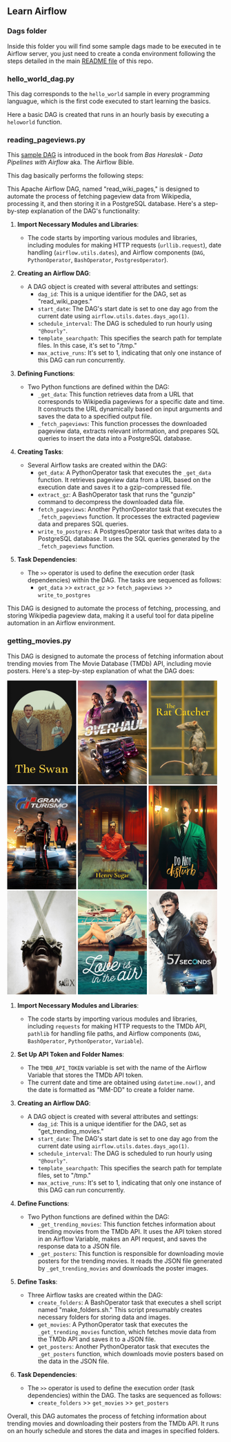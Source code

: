## Learn Airflow

### Dags folder

Inside this folder you will find some sample dags made to be executed in te Airflow server, you just need to create a conda environment following the steps detailed in the main [README file](https://github.com/fvgm-spec/learn-airflow/blob/main/README.md) of this repo.

### **hello_world_dag.py**

This dag corresponds to the `hello_world` sample in every programming languague, which is the first code executed to start learning the basics.

Here a basic DAG is created that runs in an hourly basis by executing a `heloworld` function.

### **reading_pageviews.py**

This [sample DAG](https://github.com/BasPH/data-pipelines-with-apache-airflow/blob/master/chapter04/dags/listing_4_20.py) is introduced in the book from *Bas Hareslak - Data Pipelines with Airflow* aka. The Airflow Bible.

This dag basically performs the following steps:

This Apache Airflow DAG, named "read_wiki_pages," is designed to automate the process of fetching pageview data from Wikipedia, processing it, and then storing it in a PostgreSQL database. Here's a step-by-step explanation of the DAG's functionality:

1. **Import Necessary Modules and Libraries**:
   - The code starts by importing various modules and libraries, including modules for making HTTP requests (`urllib.request`), date handling (`airflow.utils.dates`), and Airflow components (`DAG`, `PythonOperator`, `BashOperator`, `PostgresOperator`).

2. **Creating an Airflow DAG**:
   - A DAG object is created with several attributes and settings:
     - `dag_id`: This is a unique identifier for the DAG, set as "read_wiki_pages."
     - `start_date`: The DAG's start date is set to one day ago from the current date using `airflow.utils.dates.days_ago(1)`.
     - `schedule_interval`: The DAG is scheduled to run hourly using `"@hourly"`.
     - `template_searchpath`: This specifies the search path for template files. In this case, it's set to "/tmp."
     - `max_active_runs`: It's set to 1, indicating that only one instance of this DAG can run concurrently.

3. **Defining Functions**:
   - Two Python functions are defined within the DAG:
     - `_get_data`: This function retrieves data from a URL that corresponds to Wikipedia pageviews for a specific date and time. It constructs the URL dynamically based on input arguments and saves the data to a specified output file.
     - `_fetch_pageviews`: This function processes the downloaded pageview data, extracts relevant information, and prepares SQL queries to insert the data into a PostgreSQL database.

4. **Creating Tasks**:
   - Several Airflow tasks are created within the DAG:
     - `get_data`: A PythonOperator task that executes the `_get_data` function. It retrieves pageview data from a URL based on the execution date and saves it to a gzip-compressed file.
     - `extract_gz`: A BashOperator task that runs the "gunzip" command to decompress the downloaded data file.
     - `fetch_pageviews`: Another PythonOperator task that executes the `_fetch_pageviews` function. It processes the extracted pageview data and prepares SQL queries.
     - `write_to_postgres`: A PostgresOperator task that writes data to a PostgreSQL database. It uses the SQL queries generated by the `_fetch_pageviews` function.

5. **Task Dependencies**:
   - The `>>` operator is used to define the execution order (task dependencies) within the DAG. The tasks are sequenced as follows:
     - `get_data` >> `extract_gz` >> `fetch_pageviews` >> `write_to_postgres`

This DAG is designed to automate the process of fetching, processing, and storing Wikipedia pageview data, making it a useful tool for data pipeline automation in an Airflow environment.

### **getting_movies.py**

This DAG is designed to automate the process of fetching information about trending movies from The Movie Database (TMDb) API, including movie posters. Here's a step-by-step explanation of what the DAG does:

 <p>
<div class="column">
    <img src="img/1LhziFOxOyAiDjaTw2ru5iYSrYM.jpg" style="height: 15rem"/>
    <img src="img/4Q56IatK3JDRkYWXTs29vp7RECZ.jpg" style="height: 15rem"/>
    <img src="img/29WJ7dOHt48AtXK1J1rONEEvIMN.jpg" style="height: 15rem"/>
    <img src="img/51tqzRtKMMZEYUpSYkrUE7v9ehm.jpg" style="height: 15rem"/>
    <img src="img/A4LTXT8MMZIr4aIwhE4qbGFivBo.jpg" style="height: 15rem"/>
    <img src="img/AdcXd3zgbtoo2EDn3ymp35gdZoH.jpg" style="height: 15rem"/>
    <img src="img/aQPeznSu7XDTrrdCtT5eLiu52Yu.jpg" style="height: 15rem"/>
    <img src="img/cAn1tvopkqATQ0AfV4LK08ReAvp.jpg" style="height: 15rem"/>
    <img src="img/dfS5qHWFuXyZQnwYREwb7N4qU5p.jpg" style="height: 15rem"/>
  </div>
 </p>


1. **Import Necessary Modules and Libraries**:
   - The code starts by importing various modules and libraries, including `requests` for making HTTP requests to the TMDb API, `pathlib` for handling file paths, and Airflow components (`DAG`, `BashOperator`, `PythonOperator`, `Variable`).

2. **Set Up API Token and Folder Names**:
   - The `TMDB_API_TOKEN` variable is set with the name of the Airflow Variable that stores the TMDb API token.
   - The current date and time are obtained using `datetime.now()`, and the date is formatted as "MM-DD" to create a folder name.
   
3. **Creating an Airflow DAG**:
   - A DAG object is created with several attributes and settings:
     - `dag_id`: This is a unique identifier for the DAG, set as "get_trending_movies."
     - `start_date`: The DAG's start date is set to one day ago from the current date using `airflow.utils.dates.days_ago(1)`.
     - `schedule_interval`: The DAG is scheduled to run hourly using `"@hourly"`.
     - `template_searchpath`: This specifies the search path for template files, set to "/tmp."
     - `max_active_runs`: It's set to 1, indicating that only one instance of this DAG can run concurrently.

4. **Define Functions**:
   - Two Python functions are defined within the DAG:
     - `_get_trending_movies`: This function fetches information about trending movies from the TMDb API. It uses the API token stored in an Airflow Variable, makes an API request, and saves the response data to a JSON file.
     - `_get_posters`: This function is responsible for downloading movie posters for the trending movies. It reads the JSON file generated by `_get_trending_movies` and downloads the poster images.

5. **Define Tasks**:
   - Three Airflow tasks are created within the DAG:
     - `create_folders`: A BashOperator task that executes a shell script named "make_folders.sh." This script presumably creates necessary folders for storing data and images.
     - `get_movies`: A PythonOperator task that executes the `_get_trending_movies` function, which fetches movie data from the TMDb API and saves it to a JSON file.
     - `get_posters`: Another PythonOperator task that executes the `_get_posters` function, which downloads movie posters based on the data in the JSON file.

6. **Task Dependencies**:
   - The `>>` operator is used to define the execution order (task dependencies) within the DAG. The tasks are sequenced as follows:
     - `create_folders` >> `get_movies` >> `get_posters`

Overall, this DAG automates the process of fetching information about trending movies and downloading their posters from the TMDb API. It runs on an hourly schedule and stores the data and images in specified folders.

